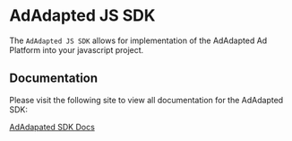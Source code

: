 # AdAdapted JS SDK

The `AdAdapted JS SDK` allows for implementation of the AdAdapted Ad Platform into your javascript project.

## Documentation

Please visit the following site to view all documentation for the AdAdapted SDK:

[AdAdapated SDK Docs](https://docs.adadapted.com/#/)
